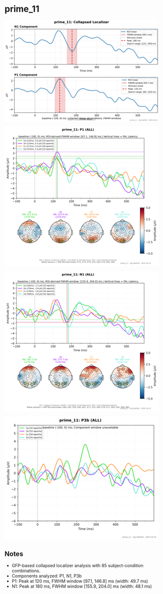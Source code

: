 # prime_11

![figure](docs/assets/plots/prime_11/prime_11-collapsed_localizer.png)

![figure](docs/assets/plots/prime_11/prime_11-P1.png)

![figure](docs/assets/plots/prime_11/prime_11-N1.png)

![figure](docs/assets/plots/prime_11/prime_11-P3b.png)


## Notes

- GFP-based collapsed localizer analysis with 85 subject-condition combinations.
- Components analyzed: P1, N1, P3b
- P1: Peak at 120 ms, FWHM window [97.1, 146.8] ms (width: 49.7 ms)
- N1: Peak at 180 ms, FWHM window [155.9, 204.0] ms (width: 48.1 ms)
